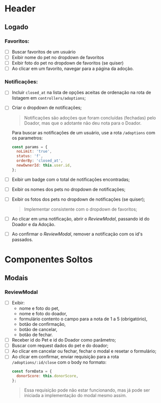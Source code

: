 # Header

## Logado

### Favoritos:

- [ ] Buscar favoritos de um usuário
- [ ] Exibir nome do pet no dropdown de favoritos
- [ ] Exibir foto do pet no dropdown de favoritos (se quiser)
- [ ] Ao clicar em um favorito, navegar para a página da adoção.

### Notificações:

- [ ] Incluir `closed_at` na lista de opções aceitas de ordenação na rota de listagem em `controllers/adoptions`;
- [ ] Criar o dropdown de notificações;

  > Notificações são adoções que foram concluídas (fechadas) pelo Doador,
  > mas que o adotante não deu nota para o Doador.

  Para buscar as notificações de um usuário, use a rota `/adoptions` com os parametros:

  ```js
  const params = {
    noLimit: 'true',
    status: 'f',
    orderBy: 'closed_at',
    newOwnerId: this.user.id,
  };
  ```

- [ ] Exibir um badge com o total de notificações encontradas;
- [ ] Exibir os nomes dos pets no dropdown de notificações;
- [ ] Exibir os fotos dos pets no dropdown de notificações (se quiser);
  > Implementar consistente com o dropdown de favoritos;
- [ ] Ao clicar em uma notificação, abrir o _ReviewModal_, passando id do Doador e da Adoção.
- [ ] Ao confirmar o _ReviewModal_, remover a notificação com os id's passados.

# Componentes Soltos

## Modais

### ReviewModal

- [ ] Exibir:
  - nome e foto do pet,
  - nome e foto do doador,
  - formulário contento o campo para a nota de 1 a 5 (obrigatório),
  - botão de confirmação,
  - botão de cancelar,
  - botão de fechar.
- [ ] Receber id do Pet e id do Doador como parâmetro;
- [ ] Buscar com request dados do pet e do doador;
- [ ] Ao clicar em cancelar ou fechar, fechar o modal e resetar o formulário;
- [ ] Ao clicar em confirmar, enviar requisição para a rota `/adoptions/:id/close` com o body no formato:
  ```js
  const formData = {
    donorScore: this.donorScore,
  };
  ```
  > Essa requisição pode não estar funcionando, mas já pode ser iniciada a implementação do modal mesmo assim.
